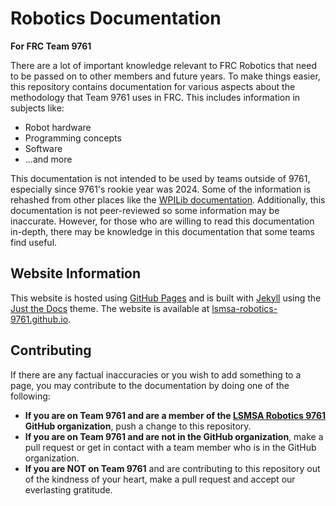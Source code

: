 # Robotics Documentation

**For FRC Team 9761**

There are a lot of important knowledge relevant to FRC Robotics that need to be passed on to other members and future years. To make things easier, this repository contains documentation for various aspects about the methodology that Team 9761 uses in FRC. This includes information in subjects like:

- Robot hardware
- Programming concepts
- Software
- ...and more

This documentation is not intended to be used by teams outside of 9761, especially since 9761's rookie year was 2024. Some of the information is rehashed from other places like the [WPILib documentation](https://docs.wpilib.org/en/stable/index.html). Additionally, this documentation is not peer-reviewed so some information may be inaccurate. However, for those who are willing to read this documentation in-depth, there may be knowledge in this documentation that some teams find useful.

## Website Information

This website is hosted using [GitHub Pages](https://pages.github.com/) and is built with [Jekyll](https://jekyllrb.com/) using the [Just the Docs](https://just-the-docs.com/) theme. The website is available at [lsmsa-robotics-9761.github.io](http://lsmsa-robotics-9761.github.io/).

## Contributing

If there are any factual inaccuracies or you wish to add something to a page, you may contribute to the documentation by doing one of the following:

- **If you are on Team 9761 and are a member of the [LSMSA Robotics 9761](https://github.com/LSMSA-Robotics-9761) GitHub organization**, push a change to this repository.
- **If you are on Team 9761 and are not in the GitHub organization**, make a pull request or get in contact with a team member who is in the GitHub organization.
- **If you are NOT on Team 9761** and are contributing to this repository out of the kindness of your heart, make a pull request and accept our everlasting gratitude.
